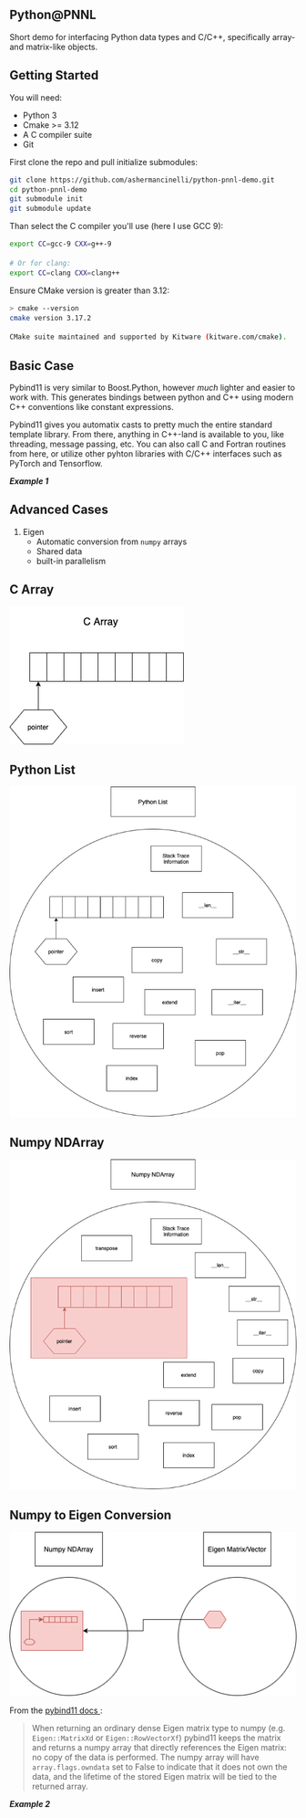 Python@PNNL
---
Short demo for interfacing Python data types and C/C++, specifically array- and matrix-like objects.

Getting Started
---

You will need:
- Python 3
- Cmake >= 3.12
- A C compiler suite
- Git

First clone the repo and pull initialize submodules:
```bash
git clone https://github.com/ashermancinelli/python-pnnl-demo.git
cd python-pnnl-demo
git submodule init
git submodule update
```

Than select the C compiler you'll use (here I use GCC 9):
```bash
export CC=gcc-9 CXX=g++-9

# Or for clang:
export CC=clang CXX=clang++
```

Ensure CMake version is greater than 3.12:
```bash
> cmake --version
cmake version 3.17.2

CMake suite maintained and supported by Kitware (kitware.com/cmake).
```

Basic Case
---

Pybind11 is very similar to Boost.Python, however *much* lighter and easier to work with.
This generates bindings between python and C++ using modern C++ conventions like constant expressions.

Pybind11 gives you automatix casts to pretty much the entire standard template library.
From there, anything in C++-land is available to you, like threading, message passing, etc.
You can also call C and Fortran routines from here, or utilize other pyhton libraries with C/C++ interfaces such as PyTorch and Tensorflow.

***Example 1***

Advanced Cases
---
1. Eigen
    - Automatic conversion from `numpy` arrays
    - Shared data
    - built-in parallelism
    
C Array
---

![c-array](./readme_images/c-array.png)


Python List
---

![python-list](./readme_images/python-list.png)


Numpy NDArray
---
![np-array](./readme_images/np-array.png)


Numpy to Eigen Conversion
---

![np-eigen](./readme_images/np-eigen.png)


From the [ pybind11 docs ](https://pybind11.readthedocs.io/en/stable/advanced/cast/eigen.html):
> When returning an ordinary dense Eigen matrix type to numpy (e.g. `Eigen::MatrixXd` or `Eigen::RowVectorXf`) pybind11 keeps the matrix and returns a numpy array that directly references the Eigen matrix: no copy of the data is performed.
 The numpy array will have `array.flags.owndata` set to False to indicate that it does not own the data, and the lifetime of the stored Eigen matrix will be tied to the returned array.

***Example 2***
